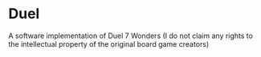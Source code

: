 # Duel
A software implementation of Duel 7 Wonders (I do not claim any rights to the intellectual property of the original board game creators)
